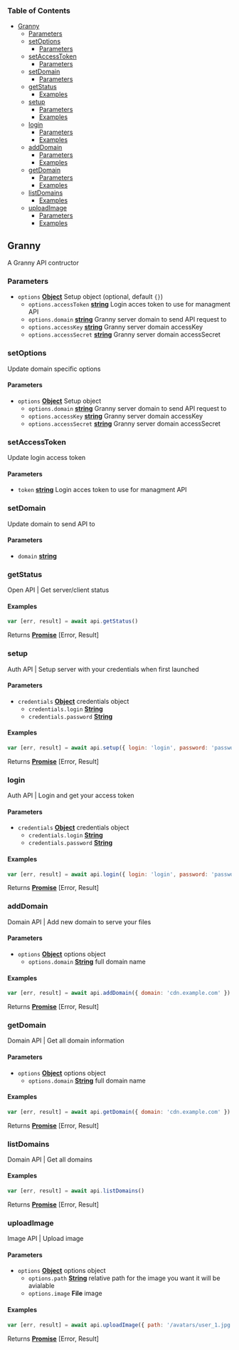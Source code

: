<!-- Generated by documentation.js. Update this documentation by updating the source code. -->

### Table of Contents

-   [Granny][1]
    -   [Parameters][2]
    -   [setOptions][3]
        -   [Parameters][4]
    -   [setAccessToken][5]
        -   [Parameters][6]
    -   [setDomain][7]
        -   [Parameters][8]
    -   [getStatus][9]
        -   [Examples][10]
    -   [setup][11]
        -   [Parameters][12]
        -   [Examples][13]
    -   [login][14]
        -   [Parameters][15]
        -   [Examples][16]
    -   [addDomain][17]
        -   [Parameters][18]
        -   [Examples][19]
    -   [getDomain][20]
        -   [Parameters][21]
        -   [Examples][22]
    -   [listDomains][23]
        -   [Examples][24]
    -   [uploadImage][25]
        -   [Parameters][26]
        -   [Examples][27]

## Granny

A Granny API contructor

### Parameters

-   `options` **[Object][28]** Setup object (optional, default `{}`)
    -   `options.accessToken` **[string][29]** Login acces token to use for managment API
    -   `options.domain` **[string][29]** Granny server domain to send API request to
    -   `options.accessKey` **[string][29]** Granny server domain accessKey
    -   `options.accessSecret` **[string][29]** Granny server domain accessSecret

### setOptions

Update domain specific options

#### Parameters

-   `options` **[Object][28]** Setup object
    -   `options.domain` **[string][29]** Granny server domain to send API request to
    -   `options.accessKey` **[string][29]** Granny server domain accessKey
    -   `options.accessSecret` **[string][29]** Granny server domain accessSecret

### setAccessToken

Update login access token

#### Parameters

-   `token` **[string][29]** Login acces token to use for managment API

### setDomain

Update domain to send API to

#### Parameters

-   `domain` **[string][29]** 

### getStatus

Open API | Get server/client status

#### Examples

```javascript
var [err, result] = await api.getStatus()
```

Returns **[Promise][30]** [Error, Result]

### setup

Auth API | Setup server with your credentials when first launched

#### Parameters

-   `credentials` **[Object][28]** credentials object
    -   `credentials.login` **[String][29]** 
    -   `credentials.password` **[String][29]** 

#### Examples

```javascript
var [err, result] = await api.setup({ login: 'login', password: 'password' })
```

Returns **[Promise][30]** [Error, Result]

### login

Auth API | Login and get your access token

#### Parameters

-   `credentials` **[Object][28]** credentials object
    -   `credentials.login` **[String][29]** 
    -   `credentials.password` **[String][29]** 

#### Examples

```javascript
var [err, result] = await api.login({ login: 'login', password: 'password' })
```

Returns **[Promise][30]** [Error, Result]

### addDomain

Domain API | Add new domain to serve your files

#### Parameters

-   `options` **[Object][28]** options object
    -   `options.domain` **[String][29]** full domain name

#### Examples

```javascript
var [err, result] = await api.addDomain({ domain: 'cdn.example.com' })
```

Returns **[Promise][30]** [Error, Result]

### getDomain

Domain API | Get all domain information

#### Parameters

-   `options` **[Object][28]** options object
    -   `options.domain` **[String][29]** full domain name

#### Examples

```javascript
var [err, result] = await api.getDomain({ domain: 'cdn.example.com' })
```

Returns **[Promise][30]** [Error, Result]

### listDomains

Domain API | Get all domains

#### Examples

```javascript
var [err, result] = await api.listDomains()
```

Returns **[Promise][30]** [Error, Result]

### uploadImage

Image API | Upload image

#### Parameters

-   `options` **[Object][28]** options object
    -   `options.path` **[String][29]** relative path for the image you want it will be avialable
    -   `options.image` **File** image

#### Examples

```javascript
var [err, result] = await api.uploadImage({ path: '/avatars/user_1.jpg', image: new Buffer(...) })
```

Returns **[Promise][30]** [Error, Result]

[1]: #granny

[2]: #parameters

[3]: #setoptions

[4]: #parameters-1

[5]: #setaccesstoken

[6]: #parameters-2

[7]: #setdomain

[8]: #parameters-3

[9]: #getstatus

[10]: #examples

[11]: #setup

[12]: #parameters-4

[13]: #examples-1

[14]: #login

[15]: #parameters-5

[16]: #examples-2

[17]: #adddomain

[18]: #parameters-6

[19]: #examples-3

[20]: #getdomain

[21]: #parameters-7

[22]: #examples-4

[23]: #listdomains

[24]: #examples-5

[25]: #uploadimage

[26]: #parameters-8

[27]: #examples-6

[28]: https://developer.mozilla.org/docs/Web/JavaScript/Reference/Global_Objects/Object

[29]: https://developer.mozilla.org/docs/Web/JavaScript/Reference/Global_Objects/String

[30]: https://developer.mozilla.org/docs/Web/JavaScript/Reference/Global_Objects/Promise
